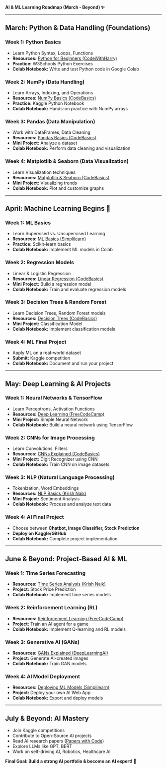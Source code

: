 **AI & ML Learning Roadmap (March - Beyond) ✨**

---

## **March: Python & Data Handling (Foundations)**  
### **Week 1: Python Basics**  
- Learn Python Syntax, Loops, Functions  
- **Resources:** [Python for Beginners (CodeWithHarry)](https://www.youtube.com/watch?v=gfDE2a7MKjA)  
- **Practice:** W3Schools Python Exercises  
- **Colab Notebook:** Write and test Python code in Google Colab  

### **Week 2: NumPy (Data Handling)**  
- Learn Arrays, Indexing, and Operations  
- **Resources:** [NumPy Basics (CodeBasics)](https://www.youtube.com/watch?v=GB9ByFAIAH4)  
- **Practice:** Kaggle Python Notebook  
- **Colab Notebook:** Hands-on practice with NumPy arrays  

### **Week 3: Pandas (Data Manipulation)**  
- Work with DataFrames, Data Cleaning  
- **Resources:** [Pandas Basics (CodeBasics)](https://www.youtube.com/watch?v=UB3DE5Bgfx4)  
- **Mini Project:** Analyze a dataset  
- **Colab Notebook:** Perform data cleaning and visualization  

### **Week 4: Matplotlib & Seaborn (Data Visualization)**  
- Learn Visualization techniques  
- **Resources:** [Matplotlib & Seaborn (CodeBasics)](https://www.youtube.com/watch?v=2eU8VcJ5xBU)  
- **Mini Project:** Visualizing trends  
- **Colab Notebook:** Plot and customize graphs  

---

## **April: Machine Learning Begins 🚀**  
### **Week 1: ML Basics**  
- Learn Supervised vs. Unsupervised Learning  
- **Resources:** [ML Basics (Simplilearn)](https://www.youtube.com/watch?v=Gv9_4yMHFhI)  
- **Practice:** Scikit-learn basics  
- **Colab Notebook:** Implement ML models in Colab  

### **Week 2: Regression Models**  
- Linear & Logistic Regression  
- **Resources:** [Linear Regression (CodeBasics)](https://www.youtube.com/watch?v=nk2CQITm_eo)  
- **Mini Project:** Build a regression model  
- **Colab Notebook:** Train and evaluate regression models  

### **Week 3: Decision Trees & Random Forest**  
- Learn Decision Trees, Random Forest models  
- **Resources:** [Decision Trees (CodeBasics)](https://www.youtube.com/watch?v=_L39rN6gz7Y)  
- **Mini Project:** Classification Model  
- **Colab Notebook:** Implement classification models  

### **Week 4: ML Final Project**  
- Apply ML on a real-world dataset  
- **Submit:** Kaggle competition  
- **Colab Notebook:** Document and run your project  

---

## **May: Deep Learning & AI Projects**  
### **Week 1: Neural Networks & TensorFlow**  
- Learn Perceptrons, Activation Functions  
- **Resources:** [Deep Learning (FreeCodeCamp)](https://www.youtube.com/watch?v=aircAruvnKk)  
- **Mini Project:** Simple Neural Network  
- **Colab Notebook:** Build a neural network using TensorFlow  

### **Week 2: CNNs for Image Processing**  
- Learn Convolutions, Filters  
- **Resources:** [CNNs Explained (CodeBasics)](https://www.youtube.com/watch?v=YRhxdVk_sIs)  
- **Mini Project:** Digit Recognizer using CNN  
- **Colab Notebook:** Train CNN on image datasets  

### **Week 3: NLP (Natural Language Processing)**  
- Tokenization, Word Embeddings  
- **Resources:** [NLP Basics (Krish Naik)](https://www.youtube.com/playlist?list=PLZoTAELRMXVPGU70ZGsckrMdr0FteeRUi)  
- **Mini Project:** Sentiment Analysis  
- **Colab Notebook:** Process and analyze text data  

### **Week 4: AI Final Project**  
- Choose between **Chatbot, Image Classifier, Stock Prediction**  
- **Deploy on Kaggle/GitHub**  
- **Colab Notebook:** Complete project implementation  

---

## **June & Beyond: Project-Based AI & ML**  
### **Week 1: Time Series Forecasting**  
- **Resources:** [Time Series Analysis (Krish Naik)](https://www.youtube.com/watch?v=3zblzYDrxSA)  
- **Project:** Stock Price Prediction  
- **Colab Notebook:** Implement time series models  

### **Week 2: Reinforcement Learning (RL)**  
- **Resources:** [Reinforcement Learning (FreeCodeCamp)](https://www.youtube.com/watch?v=Mut_u40Sqz4)  
- **Project:** Train an AI agent for a game  
- **Colab Notebook:** Implement Q-learning and RL models  

### **Week 3: Generative AI (GANs)**  
- **Resources:** [GANs Explained (DeepLearningAI)](https://www.youtube.com/watch?v=8L11aMN5KY8)  
- **Project:** Generate AI-created images  
- **Colab Notebook:** Train GAN models  

### **Week 4: AI Model Deployment**  
- **Resources:** [Deploying ML Models (Simplilearn)](https://www.youtube.com/watch?v=9i3_VuI1jHc)  
- **Project:** Deploy your own AI Web App  
- **Colab Notebook:** Export and deploy models  

---

## **July & Beyond: AI Mastery**  
- Join Kaggle competitions  
- Contribute to Open-Source AI projects  
- Read AI research papers ([Papers with Code](https://paperswithcode.com/))  
- Explore LLMs like GPT, BERT  
- Work on self-driving AI, Robotics, Healthcare AI  

**Final Goal: Build a strong AI portfolio & become an AI expert! 🚀**

